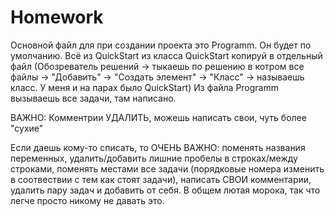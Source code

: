 # Homework

Основной файл для при создании проекта это Programm. Он будет по умолчанию.
Всё из QuickStart из класса QuickStart копируй в отдельный файл (Обозреватель решений -> тыкаешь по решению в котром все файлы -> "Добавить" -> "Создать элемент" -> "Класс" -> называешь класс. У меня и на парах было QuickStart)
Из файла Programm вызываешь все задачи, там написано.

ВАЖНО: Комментрии УДАЛИТЬ, можешь написать свои, чуть более "сухие"

Если даешь кому-то списать, то ОЧЕНЬ ВАЖНО: поменять названия переменных, удалить/добавить лишние пробелы в строках/между строками, поменять местами все задачи (порядковые номера изменить в соотвествии с тем как стоят задачи), написать СВОИ комментарии, удалить пару задач и добавить от себя. В общем лютая морока, так что легче просто никому не давать это. 
